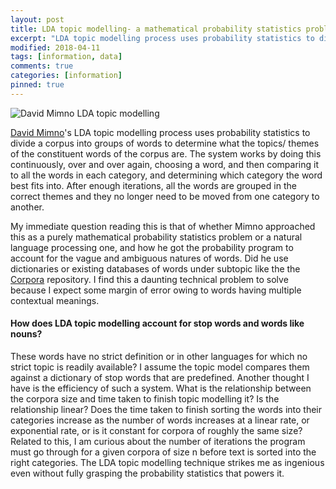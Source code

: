 ```yaml
---
layout: post
title: LDA topic modelling- a mathematical probability statistics problem that demonstrates the interdisciplinary nature of computer science work.
excerpt: "LDA topic modelling process uses probability statistics to divide a corpus into groups of words to determine what the topics/ themes of the constituent words of the corpus are. The system works by doing this continuously, over and over again, choosing a word, and then comparing it to all the words in each category, and determining which category the word best fits into. After enough iterations, all the words are grouped in the correct themes and they no longer need to be moved from one category to another."
modified: 2018-04-11
tags: [information, data]
comments: true
categories: [information]
pinned: true
---
```

![David Mimno LDA topic modelling](https://databricks.com/wp-content/uploads/2015/03/20newsgroups.png)

[David Mimno](http://www.mimno.org/)'s LDA topic modelling process uses probability statistics to divide a corpus into groups of words to determine what the topics/ themes of the constituent words of the corpus are. The system works by doing this continuously, over and over again, choosing a word, and then comparing it to all the words in each category, and determining which category the word best fits into. After enough iterations, all the words are grouped in the correct themes and they no longer need to be moved from one category to another.

My immediate question reading this is that of whether Mimno approached this as a purely mathematical probability statistics problem or a natural language processing one, and how he got the probability program to account for the vague and ambiguous natures of words. Did he use dictionaries or existing databases of words under subtopic like the the [Corpora](https://github.com/dariusk/corpora) repository. I find this a daunting technical problem to solve because I expect some margin of error owing to words having multiple contextual meanings.

#### How does LDA topic modelling account for stop words and words like nouns?

These words have no strict definition or in other languages for which no strict topic is readily available? I assume the topic model compares them against a dictionary of stop words that are predefined. Another thought I have is the efficiency of such a system. What is the relationship between the corpora size and time taken to finish topic modelling it? Is the relationship linear? Does the time taken to finish sorting the words into their categories increase as the number of words increases at a linear rate, or exponential rate, or is it constant for corpora of roughly the same size? Related to this, I am curious about the number of iterations the program must go through for a given corpora of size n before text is sorted into the right categories. The LDA topic modelling technique strikes me as ingenious even without fully grasping the probability statistics that powers it.

